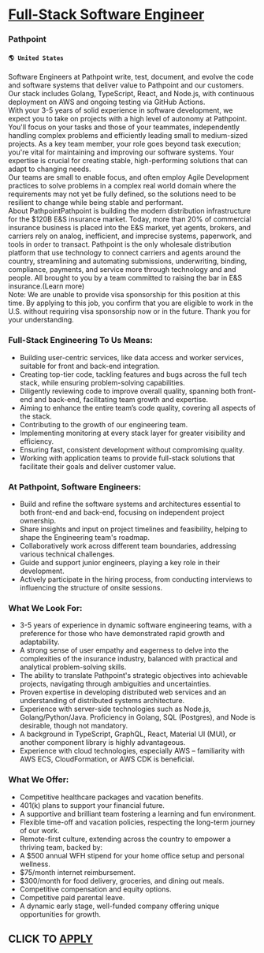 # [Full-Stack Software Engineer](https://www.remotewlb.com/apply/full-stack-software-engineer-63033)  
### Pathpoint  
#### `🌎 United States`  
Software Engineers at Pathpoint write, test, document, and evolve the code and software systems that deliver value to Pathpoint and our customers. Our stack includes Golang, TypeScript, React, and Node.js, with continuous deployment on AWS and ongoing testing via GitHub Actions.  
With your 3-5 years of solid experience in software development, we expect you to take on projects with a high level of autonomy at Pathpoint. You'll focus on your tasks and those of your teammates, independently handling complex problems and efficiently leading small to medium-sized projects. As a key team member, your role goes beyond task execution; you're vital for maintaining and improving our software systems. Your expertise is crucial for creating stable, high-performing solutions that can adapt to changing needs.  
Our teams are small to enable focus, and often employ Agile Development practices to solve problems in a complex real world domain where the requirements may not yet be fully defined, so the solutions need to be resilient to change while being stable and performant.  
About PathpointPathpoint is building the modern distribution infrastructure for the $120B E&S insurance market. Today, more than 20% of commercial insurance business is placed into the E&S market, yet agents, brokers, and carriers rely on analog, inefficient, and imprecise systems, paperwork, and tools in order to transact. Pathpoint is the only wholesale distribution platform that use technology to connect carriers and agents around the country, streamlining and automating submissions, underwriting, binding, compliance, payments, and service more through technology and and people. All brought to you by a team committed to raising the bar in E&S insurance.(Learn more)  
Note: We are unable to provide visa sponsorship for this position at this time. By applying to this job, you confirm that you are eligible to work in the U.S. without requiring visa sponsorship now or in the future. Thank you for your understanding.

### Full-Stack Engineering To Us Means:

  * Building user-centric services, like data access and worker services, suitable for front and back-end integration.
  * Creating top-tier code, tackling features and bugs across the full tech stack, while ensuring problem-solving capabilities.
  * Diligently reviewing code to improve overall quality, spanning both front-end and back-end, facilitating team growth and expertise.
  * Aiming to enhance the entire team’s code quality, covering all aspects of the stack.
  * Contributing to the growth of our engineering team.
  * Implementing monitoring at every stack layer for greater visibility and efficiency.
  * Ensuring fast, consistent development without compromising quality.
  * Working with application teams to provide full-stack solutions that facilitate their goals and deliver customer value.

### At Pathpoint, Software Engineers:

  * Build and refine the software systems and architectures essential to both front-end and back-end, focusing on independent project ownership.
  * Share insights and input on project timelines and feasibility, helping to shape the Engineering team's roadmap.
  * Collaboratively work across different team boundaries, addressing various technical challenges.
  * Guide and support junior engineers, playing a key role in their development.
  * Actively participate in the hiring process, from conducting interviews to influencing the structure of onsite sessions.

### What We Look For:

  * 3-5 years of experience in dynamic software engineering teams, with a preference for those who have demonstrated rapid growth and adaptability.
  * A strong sense of user empathy and eagerness to delve into the complexities of the insurance industry, balanced with practical and analytical problem-solving skills.
  * The ability to translate Pathpoint's strategic objectives into achievable projects, navigating through ambiguities and uncertainties.
  * Proven expertise in developing distributed web services and an understanding of distributed systems architecture.
  * Experience with server-side technologies such as Node.js, Golang/Python/Java. Proficiency in Golang, SQL (Postgres), and Node is desirable, though not mandatory. 
  * A background in TypeScript, GraphQL, React, Material UI (MUI), or another component library is highly advantageous.
  * Experience with cloud technologies, especially AWS – familiarity with AWS ECS, CloudFormation, or AWS CDK is beneficial.

### What We Offer:

  * Competitive healthcare packages and vacation benefits.
  * 401(k) plans to support your financial future.
  * A supportive and brilliant team fostering a learning and fun environment.
  * Flexible time-off and vacation policies, respecting the long-term journey of our work.
  * Remote-first culture, extending across the country to empower a thriving team, backed by:
  * A $500 annual WFH stipend for your home office setup and personal wellness.
  * $75/month internet reimbursement.
  * $300/month for food delivery, groceries, and dining out meals.
  * Competitive compensation and equity options.
  * Competitive paid parental leave.
  * A dynamic early stage, well-funded company offering unique opportunities for growth.

  
## CLICK TO [APPLY](https://www.remotewlb.com/apply/full-stack-software-engineer-63033)

